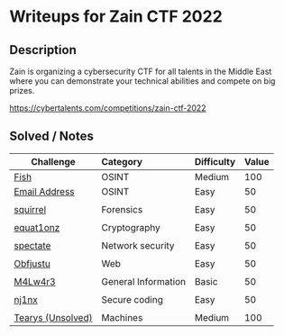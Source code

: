 # Writeups for Zain CTF 2022
 
## Description  

Zain is organizing a cybersecurity CTF for all talents in the Middle East where you can demonstrate your technical abilities and compete on big prizes.

https://cybertalents.com/competitions/zain-ctf-2022


## Solved / Notes
Challenge | Category | Difficulty | Value
----------|:---------|:-----------|:-------
[Fish](https://github.com/BaadMaro/CTF/tree/main/Zain%20CTF%202022/OISNT/Fish) | OSINT |  Medium | 100
[Email Address](https://github.com/BaadMaro/CTF/tree/main/Zain%20CTF%202022/OISNT/Email%20Address) | OSINT |  Easy | 50
[]() | []() | []()
[squirrel](https://github.com/BaadMaro/CTF/tree/main/Zain%20CTF%202022/Forensics/squirrel) | Forensics | Easy | 50
[]() | []() | []()
[equat1onz](https://github.com/BaadMaro/CTF/blob/main/Zain%20CTF%202022/Crypto/equat1onz/README.md) | Cryptography | Easy | 50
[]() | []() | []()
[spectate](https://github.com/BaadMaro/CTF/tree/main/Zain%20CTF%202022/Network/spectate) | Network security |  Easy | 50
[]() | []() | []()
[Obfjustu](https://github.com/BaadMaro/CTF/tree/main/Zain%20CTF%202022/Web/Obfjustu) | Web |  Easy | 50
[]() | []() | []()
[M4Lw4r3](https://github.com/BaadMaro/CTF/tree/main/Zain%20CTF%202022/General/M4Lw4r3) | General Information | Basic | 50
[]() | []() | []()
[nj1nx](https://github.com/BaadMaro/CTF/tree/main/Zain%20CTF%202022/Secure%20Coding/nj1nx) | Secure coding |  Easy | 50
[]() | []() | []()
[Tearys (Unsolved)](https://github.com/BaadMaro/CTF/tree/main/Zain%20CTF%202022/Machines/Tearys) | Machines |  Medium | 100
